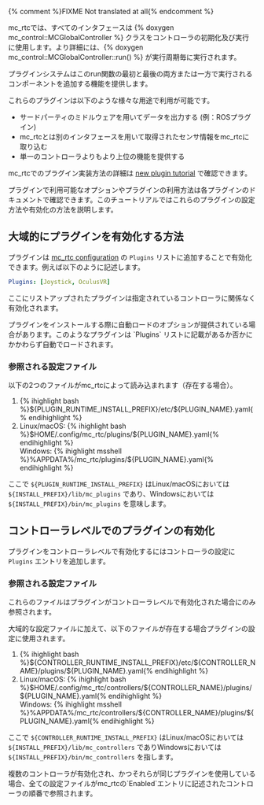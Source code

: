{% comment %}FIXME Not translated at all{% endcomment %}

mc_rtcでは、すべてのインタフェースは {% doxygen mc_control::MCGlobalController %} クラスをコントローラの初期化及び実行に使用します。より詳細には、{% doxygen mc_control::MCGlobalController::run() %} が実行周期毎に実行されます。

プラグインシステムはこのrun関数の最初と最後の両方または一方で実行されるコンポーネントを追加する機能を提供します。

これらのプラグインは以下のような様々な用途で利用が可能です。

- サードパーティのミドルウェアを用いてデータを出力する (例：ROSプラグイン)
- mc_rtcとは別のインタフェースを用いて取得されたセンサ情報をmc_rtcに取り込む
- 単一のコントローラよりもより上位の機能を提供する

mc_rtcでのプラグイン実装方法の詳細は [new plugin tutorial]({{site.baseurl}}/tutorials/advanced/new-plugin.html) で確認できます。

プラグインで利用可能なオプションやプラグインの利用方法は各プラグインのドキュメントで確認できます。このチュートリアルではこれらのプラグインの設定方法や有効化の方法を説明します。

## 大域的にプラグインを有効化する方法

プラグインは [mc_rtc configuration]({{site.baseurl}}/tutorials/introduction/configuration.html#possible-locations-for-mc-rtc-configuration) の `Plugins` リストに追加することで有効化できます。例えば以下のように記述します。

```yaml
Plugins: [Joystick, OculusVR]
```

ここにリストアップされたプラグインは指定されているコントローラに関係なく有効化されます。

<div class="alert alert-info">プラグインをインストールする際に自動ロードのオプションが提供されている場合があります。このようなプラグインは `Plugins` リストに記載があるか否かにかかわらず自動でロードされます。</div>

### 参照される設定ファイル

以下の2つのファイルがmc_rtcによって読み込まれます（存在する場合）。

<ol>
  <li>{% ihighlight bash %}${PLUGIN_RUNTIME_INSTALL_PREFIX}/etc/${PLUGIN_NAME}.yaml{% endihighlight %}</li>
  <li>
    Linux/macOS: {% ihighlight bash %}$HOME/.config/mc_rtc/plugins/${PLUGIN_NAME}.yaml{% endihighlight %}<br/>
    Windows: {% ihighlight msshell %}%APPDATA%/mc_rtc/plugins/${PLUGIN_NAME}.yaml{% endihighlight %}
  </li>
</ol>

ここで `${PLUGIN_RUNTIME_INSTALL_PREFIX}` はLinux/macOSにおいては `${INSTALL_PREFIX}/lib/mc_plugins` であり、Windowsにおいては `${INSTALL_PREFIX}/bin/mc_plugins` を意味します。

## コントローラレベルでのプラグインの有効化

プラグインをコントローラレベルで有効化するにはコントローラの設定に `Plugins` エントリを追加します。

### 参照される設定ファイル

<div class="alert alert-warning">これらのファイルはプラグインがコントローラレベルで有効化された場合にのみ参照されます。</div>

大域的な設定ファイルに加えて、以下のファイルが存在する場合プラグインの設定に使用されます。

<ol>
  <li>{% ihighlight bash %}${CONTROLLER_RUNTIME_INSTALL_PREFIX}/etc/${CONTROLLER_NAME}/plugins/${PLUGIN_NAME}.yaml{% endihighlight %}</li>
  <li>
    Linux/macOS: {% ihighlight bash %}$HOME/.config/mc_rtc/controllers/${CONTROLLER_NAME}/plugins/${PLUGIN_NAME}.yaml{% endihighlight %}<br/>
    Windows: {% ihighlight msshell %}%APPDATA%/mc_rtc/controllers/${CONTROLLER_NAME}/plugins/${PLUGIN_NAME}.yaml{% endihighlight %}
  </li>
</ol>

ここで `${CONTROLLER_RUNTIME_INSTALL_PREFIX}` はLinux/macOSにおいては `${INSTALL_PREFIX}/lib/mc_controllers` でありWindowsにおいては `${INSTALL_PREFIX}/bin/mc_controllers` を指します。

<div class="alert alert-warning">複数のコントローラが有効化され、かつそれらが同じプラグインを使用している場合、全ての設定ファイルがmc_rtcの`Enabled`エントリに記述されたコントローラの順番で参照されます。</div>
